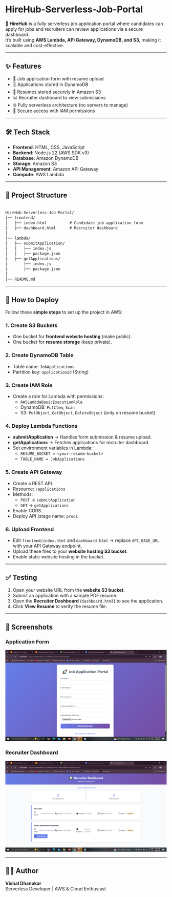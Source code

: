 # HireHub-Serverless-Job-Portal



🚀 **HireHub** is a fully serverless job application portal where candidates can apply for jobs and recruiters can review applications via a secure dashboard.  
It’s built using **AWS Lambda, API Gateway, DynamoDB, and S3**, making it scalable and cost-effective.

---

## ✨ Features
- 📝 Job application form with resume upload
- 🗄️ Applications stored in DynamoDB
- 📂 Resumes stored securely in Amazon S3
- 📊 Recruiter dashboard to view submissions
- 🌐 Fully serverless architecture (no servers to manage)
- 🔐 Secure access with IAM permissions

---

## 🛠️ Tech Stack
- **Frontend**: HTML, CSS, JavaScript
- **Backend**: Node.js 22 (AWS SDK v3)
- **Database**: Amazon DynamoDB
- **Storage**: Amazon S3
- **API Management**: Amazon API Gateway
- **Compute**: AWS Lambda

---

## 📂 Project Structure
```

HireHub-Serverless-Job-Portal/
│── frontend/
│   ├── index.html          # Candidate job application form
│   ├── dashboard.html      # Recruiter dashboard
│
│── lambda/
│   ├── submitApplication/
│   │   ├── index.js
│   │   ├── package.json
│   ├── getApplications/
│       ├── index.js
│       ├── package.json
│
│── README.md

```

---

## 🚀 How to Deploy

Follow these **simple steps** to set up the project in AWS:

### 1. Create S3 Buckets
- One bucket for **frontend website hosting** (make public).
- One bucket for **resume storage** (keep private).

### 2. Create DynamoDB Table
- Table name: `JobApplications`
- Partition key: `applicationId` (String)

### 3. Create IAM Role
- Create a role for Lambda with permissions:
  - `AWSLambdaBasicExecutionRole`
  - DynamoDB: `PutItem`, `Scan`
  - S3: `PutObject`, `GetObject`, `DeleteObject` (only on resume bucket)

### 4. Deploy Lambda Functions
- **submitApplication** → Handles form submission & resume upload.
- **getApplications** → Fetches applications for recruiter dashboard.
- Set environment variables in Lambda:
  - `RESUME_BUCKET = <your-resume-bucket>`
  - `TABLE_NAME = JobApplications`

### 5. Create API Gateway
- Create a REST API.
- Resource: `/applications`
- Methods:
  - `POST` → `submitApplication`
  - `GET` → `getApplications`
- Enable CORS.
- Deploy API (stage name: `prod`).

### 6. Upload Frontend
- Edit `frontend/index.html` and `dashboard.html` → replace `API_BASE_URL` with your API Gateway endpoint.
- Upload these files to your **website hosting S3 bucket**.
- Enable static website hosting in the bucket.

---

## ✅ Testing
1. Open your website URL from the **website S3 bucket**.  
2. Submit an application with a sample PDF resume.  
3. Open the **Recruiter Dashboard** (`dashboard.html`) to see the application.  
4. Click **View Resume** to verify the resume file.  

---

## 📸 Screenshots
### Application Form
![Application Form](docs/application-form.png)

### Recruiter Dashboard
![Recruiter Dashboard](docs/recruiter-dashboard.png)

---

## 👨‍💻 Author
**Vishal Dhanokar**  
Serverless Developer | AWS & Cloud Enthusiast  
```

